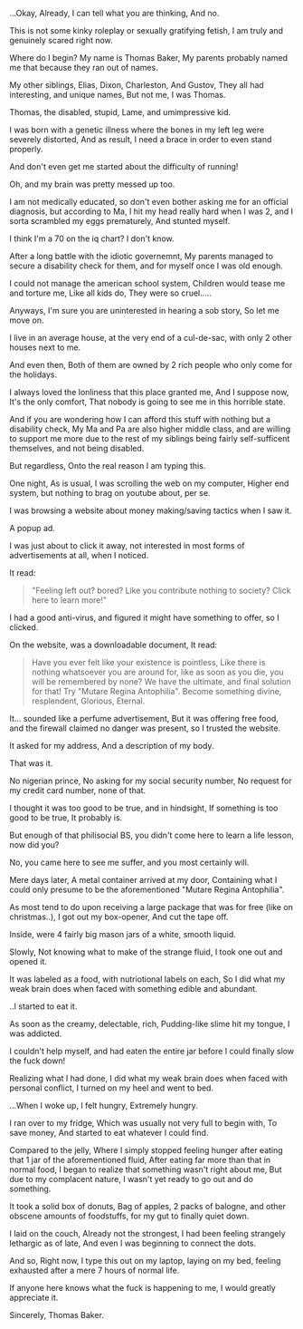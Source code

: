 ...Okay, Already, I can tell what you are thinking, And no.

This is not some kinky roleplay or sexually gratifying fetish, I am truly and genuinely scared right now.

Where do I begin? My name is Thomas Baker, My parents probably named me that because they ran out of names.

My other siblings, Elias, Dixon, Charleston, And Gustov, They all had interesting, and unique names, But not me, I was Thomas.

Thomas, the disabled, stupid, Lame, and umimpressive kid.

I was born with a genetic illness where the bones in my left leg were severely distorted, And as result, I need a brace in order to even stand properly.

And don't even get me started about the difficulty of running!

Oh, and my brain was pretty messed up too.

I am not medically educated, so don't even bother asking me for an official diagnosis, but according to Ma, I hit my head really hard when I was 2, and I sorta scrambled my eggs prematurely, And stunted myself.

I think I'm a 70 on the iq chart? I don't know.

After a long battle with the idiotic governemnt, My parents managed to secure a disability check for them, and for myself once I was old enough.

I could not manage the american school system, Children would tease me and torture me, Like all kids do, They were so cruel.....

Anyways, I'm sure you are uninterested in hearing a sob story, So let me move on.

I live in an average house, at the very end of a cul-de-sac, with only 2 other houses next to me.

And even then, Both of them are owned by 2 rich people who only come for the holidays.

I always loved the lonliness that this place granted me, And I suppose now, It's the only comfort, That nobody is going to see me in this horrible state.

And if you are wondering how I can afford this stuff with nothing but a disability check, My Ma and Pa are also higher middle class, and are willing to support me more due to the rest of my siblings being fairly self-sufficent themselves, and not being disabled.

But regardless, Onto the real reason I am typing this.

One night, As is usual, I was scrolling the web on my computer, Higher end system, but nothing to brag on youtube about, per se.

I was browsing a website about money making/saving tactics when I saw it.

A popup ad.

I was just about to click it away, not interested in most forms of advertisements at all, when I noticed.

It read:

>"Feeling left out? bored? Like you contribute nothing to society? Click here to learn more!"

I had a good anti-virus, and figured it might have something to offer, so I clicked.

On the website, was a downloadable document, It read:

>Have you ever felt like your existence is pointless, Like there is nothing whatsoever you are around for, like as soon as you die, you will be remembered by none? We have the ultimate, and final solution for that! Try "Mutare Regina Antophilia". Become something divine, resplendent, Glorious, Eternal.

It... sounded like a perfume advertisement, But it was offering free food, and the firewall claimed no danger was present, so I trusted the website.

It asked for my address, And a description of my body.

That was it.

No nigerian prince, No asking for my social security number, No request for my credit card number, none of that.

I thought it was too good to be true, and in hindsight, If something is too good to be true, It probably is.

But enough of that philisocial BS, you didn't come here to learn a life lesson, now did you?

No, you came here to see me suffer, and you most certainly will.

Mere days later, A metal container arrived at my door, Containing what I could only presume to be the aforementioned "Mutare Regina Antophilia".

As most tend to do upon receiving a large package that was for free (like on christmas..), I got out my box-opener, And cut the tape off.

Inside, were 4 fairly big mason jars of a white, smooth liquid.

Slowly, Not knowing what to make of the strange fluid, I took one out and opened it.

It was labeled as a food, with nutriotional labels on each, So I did what my weak brain does when faced with something edible and abundant.

..I started to eat it.

As soon as the creamy, delectable, rich, Pudding-like slime hit my tongue, I was addicted.

I couldn't help myself, and had eaten the entire jar before I could finally slow the fuck down!

Realizing what I had done, I did what my weak brain does when faced with personal conflict, I turned on my heel and went to bed.

...When I woke up, I felt hungry, Extremely hungry.

I ran over to my fridge, Which was usually not very full to begin with, To save money, And started to eat whatever I could find.

Compared to the jelly, Where I simply stopped feeling hunger after eating that 1 jar of the aforementioned fluid, After eating far more than that in normal food, I began to realize that something wasn't right about me, But due to my complacent nature, I wasn't yet ready to go out and do something.

It took a solid box of donuts, Bag of apples, 2 packs of balogne, and other obscene amounts of foodstuffs, for my gut to finally quiet down.

I laid on the couch, Already not the strongest, I had been feeling strangely lethargic as of late, And even I was beginning to connect the dots.

And so, Right now, I type this out on my laptop, laying on my bed, feeling exhausted after a mere 7 hours of normal life.

If anyone here knows what the fuck is happening to me, I would greatly appreciate it.

Sincerely, Thomas Baker.